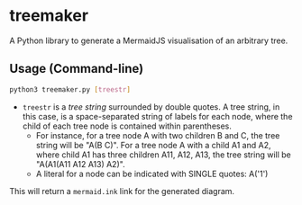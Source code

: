 # treemaker

A Python library to generate a MermaidJS visualisation of an arbitrary tree.

## Usage (Command-line)
```bash
python3 treemaker.py [treestr]
```
- `treestr` is a *tree string* surrounded by double quotes. A tree string, in this case, is a space-separated string of labels for each node, where the child of each tree node is contained within parentheses.
  - For instance, for a tree node A with two children B and C, the tree string will be "A(B C)". For a tree node A with a child A1 and A2, where child A1 has three children A11, A12, A13, the tree string will be "A(A1(A11 A12 A13) A2)".
  - A literal for a node can be indicated with SINGLE quotes: A('1')

This will return a `mermaid.ink` link for the generated diagram.


